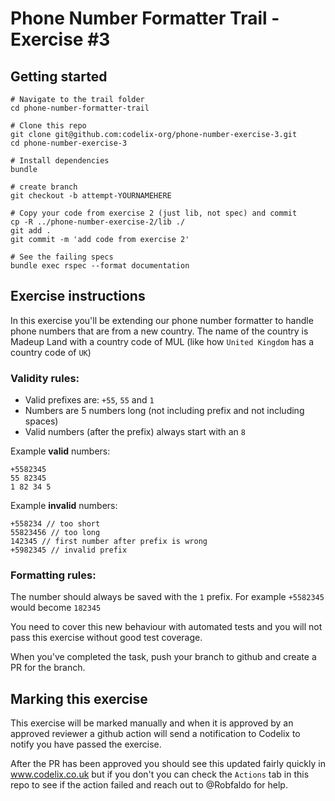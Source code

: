 # Phone Number Formatter Trail - Exercise #3

## Getting started

```
# Navigate to the trail folder
cd phone-number-formatter-trail

# Clone this repo
git clone git@github.com:codelix-org/phone-number-exercise-3.git 
cd phone-number-exercise-3

# Install dependencies
bundle 

# create branch
git checkout -b attempt-YOURNAMEHERE

# Copy your code from exercise 2 (just lib, not spec) and commit
cp -R ../phone-number-exercise-2/lib ./
git add .
git commit -m 'add code from exercise 2'

# See the failing specs
bundle exec rspec --format documentation
```

## Exercise instructions

In this exercise you'll be extending our phone number formatter to handle phone numbers 
that are from a new country. The name of the country is Madeup Land with a country code of 
MUL (like how `United Kingdom` has a country code of `UK`)

### Validity rules: 
* Valid prefixes are: `+55`, `55` and `1`
* Numbers are 5 numbers long (not including prefix and not including spaces)
* Valid numbers (after the prefix) always start with an `8`

Example __valid__ numbers:
```
+5582345
55 82345
1 82 34 5
```

Example __invalid__ numbers:
```
+558234 // too short
55823456 // too long
142345 // first number after prefix is wrong
+5982345 // invalid prefix
```

### Formatting rules:

The number should always be saved with the `1` prefix. For example `+5582345` would become `182345`

You need to cover this new behaviour with automated tests and you will not pass this exercise without good test coverage.

When you've completed the task, push your branch to github and create a PR for the branch.

## Marking this exercise

This exercise will be marked manually and when it is approved by an approved reviewer a github action will send a notification to Codelix to notify you have passed the exercise.

After the PR has been approved you should see this updated fairly quickly in www.codelix.co.uk but if you don't you can check the `Actions` tab in this repo
to see if the action failed and reach out to @Robfaldo for help.
